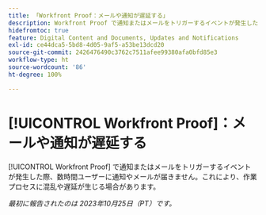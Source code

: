 ```yaml
---
title: 「Workfront Proof：メールや通知が遅延する」
description: Workfront Proof で通知またはメールをトリガーするイベントが発生した際、数時間ユーザーに通知やメールが届きません。これにより、作業プロセスに混乱や遅延が生じる場合があります。
hidefromtoc: true
feature: Digital Content and Documents, Updates and Notifications
exl-id: ce44dca5-5bd8-4d05-9af5-a53be13dcd20
source-git-commit: 2426476490c3762c7511afee99380afa0bfd85e3
workflow-type: ht
source-wordcount: '86'
ht-degree: 100%

---
```


# [!UICONTROL Workfront Proof]：メールや通知が遅延する

<!--WF and WFP TOCs-->

[!UICONTROL Workfront Proof] で通知またはメールをトリガーするイベントが発生した際、数時間ユーザーに通知やメールが届きません。これにより、作業プロセスに混乱や遅延が生じる場合があります。

_最初に報告されたのは 2023年10月25日（PT）です。_
